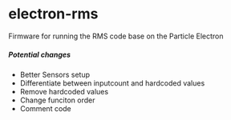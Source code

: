 # electron-rms
Firmware for running the RMS code base on the Particle Electron

##### Potential changes
- Better Sensors setup
- Differentiate between inputcount and hardcoded values
- Remove hardcoded values
- Change funciton order
- Comment code